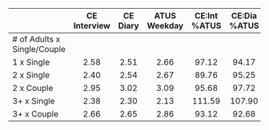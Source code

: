
|                      | CE<br>Interview |  CE<br>Diary | ATUS<br>Weekday | CE:Int<br>%ATUS | CE:Dia<br>%ATUS |
| -------------------- | :----------: | :----------: | :----------: | :----------: | :----------: |
| # of Adults x Single/Couple |              |              |              |              |              |
| 1 x Single           |         2.58 |         2.51 |         2.66 |        97.12 |        94.17 |
| 2 x Single           |         2.40 |         2.54 |         2.67 |        89.76 |        95.25 |
| 2 x Couple           |         2.95 |         3.02 |         3.09 |        95.68 |        97.72 |
| 3+ x Single          |         2.38 |         2.30 |         2.13 |       111.59 |       107.90 |
| 3+ x Couple          |         2.66 |         2.65 |         2.86 |        93.12 |        92.68 |

